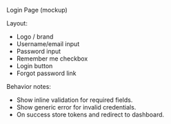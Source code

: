 Login Page (mockup)

Layout:
- Logo / brand
- Username/email input
- Password input
- Remember me checkbox
- Login button
- Forgot password link

Behavior notes:
- Show inline validation for required fields.
- Show generic error for invalid credentials.
- On success store tokens and redirect to dashboard.
